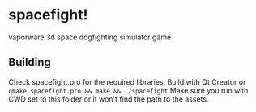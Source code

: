 # spacefight!

vaporware 3d space dogfighting simulator game

## Building

Check spacefight.pro for the required libraries.
Build with Qt Creator or `qmake spacefight.pro && make && ./spacefight`
Make sure you run with CWD set to this folder or it won't find the
path to the assets.
